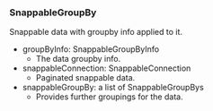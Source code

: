 ### SnappableGroupBy
Snappable data with groupby info applied to it.

- groupByInfo: SnappableGroupByInfo
  - The data groupby info.
- snappableConnection: SnappableConnection
  - Paginated snappable data.
- snappableGroupBy: a list of SnappableGroupBys
  - Provides further groupings for the data.
